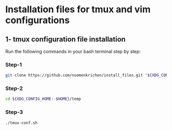 # Installation files for tmux and vim configurations

## 1- tmux configuration file installation
Run the following commands in your bash terminal step by step:
### Step-1
```bash
git clone https://github.com/noomenkrichen/install_files.git "${XDG_CONFIG_HOME:-$HOME}/temp"
```
### Step-2
```bash
cd ${XDG_CONFIG_HOME:-$HOME}/temp
```
### Step-3
```bash
./tmux-conf.sh
```
